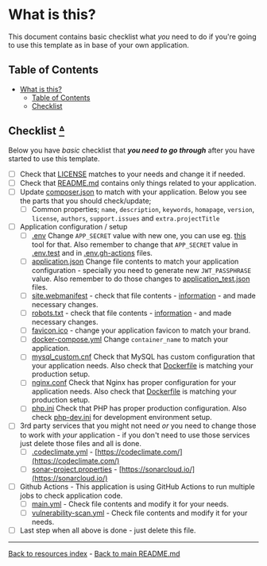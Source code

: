 # What is this?

This document contains basic checklist what _you_ need to do if you're going to
use this template as in base of your own application.

## Table of Contents

* [What is this?](#what-is-this)
  * [Table of Contents](#table-of-contents)
  * [Checklist](#checklist-table-of-contents)

## Checklist [ᐞ](#table-of-contents)

Below you have _basic_ checklist that **_you need to go through_** after you have
started to use this template.

* [ ] Check that [LICENSE](../LICENSE) matches to your needs and change it if
  needed.
* [ ] Check that [README.md](../README.md) contains only things related to your
  application.
* [ ] Update [composer.json](../composer.json) to match with your application.
  Below you see the parts that you should check/update;
  * [ ] Common properties; `name`, `description`, `keywords`, `homapage`,
    `version`, `license`, `authors`, `support.issues` and
    `extra.projectTitle`
* [ ] Application configuration / setup
  * [ ] [.env](../.env) Change `APP_SECRET` value with new one, you can use
    eg. [this](http://nux.net/secret) tool for that. Also remember to
    change that `APP_SECRET` value in [.env.test](../.env.test) and in
    [.env.gh-actions](../.env.gh-actions) files.
  * [ ] [application.json](../secrets/application.json) Change file contents
    to match your application configuration - specially you need to
    generate new `JWT_PASSPHRASE` value. Also remember to do those
    changes to [application_test.json](../secrets/application_test.json)
    files.
  * [ ] [site.webmanifest](../public/site.webmanifest) - check that file
    contents - [information](https://developer.mozilla.org/en-US/docs/Web/Manifest) -
    and made necessary changes.
  * [ ] [robots.txt](../public/robots.txt) - check that file contents -
    [information](https://developers.google.com/search/docs/advanced/robots/intro) -
    and made necessary changes.
  * [ ] [favicon.ico](../public/favicon.ico) - change your application favicon
    to match your brand.
  * [ ] [docker-compose.yml](../docker-compose.yml) Change `container_name` to
    match your application.
  * [ ] [mysql_custom.cnf](../docker/mysql/mysql_custom.cnf) Check that MySQL
    has custom configuration that your application needs. Also check that
    [Dockerfile](../docker/mysql/Dockerfile) is matching your production
    setup.
  * [ ] [nginx.conf](../docker/nginx/nginx.conf) Check that Nginx has proper
    configuration for your application needs. Also check that
    [Dockerfile](../docker/mysql/Dockerfile) is matching your production
    setup.
  * [ ] [php.ini](../docker/php/php.ini) Check that PHP has proper production
    configuration. Also check [php-dev.ini](../docker/php/php-dev.ini) for
    development environment setup.
* [ ] 3rd party services that you might not need _or_ you need to change those
  to work with _your_ application - if you don't need to use those services
  just delete those files and all is done.
  * [ ] [.codeclimate.yml](../.codeclimate.yml) - [https://codeclimate.com/](https://codeclimate.com/)
  * [ ] [sonar-project.properties](../sonar-project.properties) - [https://sonarcloud.io/](https://sonarcloud.io/)
* [ ] Github Actions - This application is using GitHub Actions to run multiple
  jobs to check application code.
  * [ ] [main.yml](../.github/workflows/main.yml) - Check file contents and
    modify it for your needs.
  * [ ] [vulnerability-scan.yml](../.github/workflows/vulnerability-scan.yml) -
    Check file contents and modify it for your needs.
* [ ] Last step when all above is done - just delete this file.

---

[Back to resources index](README.md) - [Back to main README.md](../README.md)
